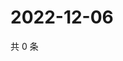 # 2022-12-06

共 0 条

<!-- BEGIN WEIBO -->
<!-- 最后更新时间 Tue Dec 06 2022 04:00:59 GMT+0800 (China Standard Time) -->

<!-- END WEIBO -->
